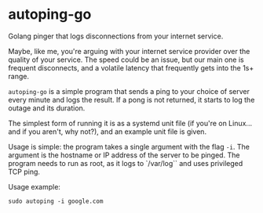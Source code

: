 # autoping-go
Golang pinger that logs disconnections from your internet service.

Maybe, like me, you're arguing with your internet service provider over the quality of your service. The speed could be an issue, but our main one is frequent disconnects, and a volatile latency that frequently gets into the 1s+ range.

`autoping-go` is a simple program that sends a ping to your choice of server every minute and logs the result. If a pong is not returned, it starts to log the outage and its duration.

The simplest form of running it is as a systemd unit file (if you're on Linux... and if you aren't, why not?), and an example unit file is given.

Usage is simple: the program takes a single argument with the flag `-i`. The argument is the hostname or IP address of the server to be pinged. The program needs to run as root, as it logs to `/var/log`` and uses privileged TCP ping. 

Usage example: 

`sudo autoping -i google.com`

